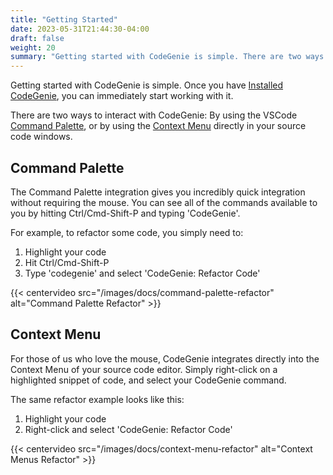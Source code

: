```yaml
---
title: "Getting Started"
date: 2023-05-31T21:44:30-04:00
draft: false
weight: 20
summary: "Getting started with CodeGenie is simple. There are two ways to interact with CodeGenie: By using the VSCode [Command Palette](/docs/getting-started#command-palette), or by using the [Context Menu](/docs/getting-started#context-menu) directly in your source code windows."
---
```


Getting started with CodeGenie is simple. Once you have [Installed CodeGenie](/docs/install-codegenie), you can immediately start working with it.

There are two ways to interact with CodeGenie: By using the VSCode [Command Palette](#command-palette), or by using the [Context Menu](#context-menu) directly in your source code windows.

## Command Palette
The Command Palette integration gives you incredibly quick integration without requiring the mouse. You can see all of the commands available to you by hitting Ctrl/Cmd-Shift-P and typing 'CodeGenie'.

For example, to refactor some code, you simply need to:

  1. Highlight your code
  2. Hit Ctrl/Cmd-Shift-P
  3. Type 'codegenie' and select 'CodeGenie: Refactor Code'

  {{< centervideo src="/images/docs/command-palette-refactor" alt="Command Palette Refactor" >}}

## Context Menu
For those of us who love the mouse, CodeGenie integrates directly into the Context Menu of your source code editor. Simply right-click on a highlighted snippet of code, and select your CodeGenie command.

The same refactor example looks like this:
1. Highlight your code
2. Right-click and select 'CodeGenie: Refactor Code'

  {{< centervideo src="/images/docs/context-menu-refactor" alt="Context Menus Refactor" >}}
